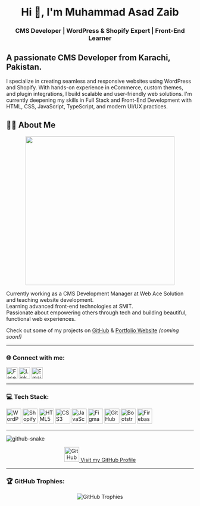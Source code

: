<h1 align="center">Hi 👋, I'm Muhammad Asad Zaib</h1>
<h3 align="center">CMS Developer | WordPress & Shopify Expert | Front-End Learner</h3>

**A passionate CMS Developer from Karachi, Pakistan.**
---------------------------------------------------------------------------------------------------
I specialize in creating seamless and responsive websites using WordPress and Shopify. With hands-on experience in eCommerce, custom themes, and plugin integrations, I build scalable and user-friendly web solutions. I'm currently deepening my skills in Full Stack and Front-End Development with HTML, CSS, JavaScript, TypeScript, and modern UI/UX practices.

## 👨‍💻 About Me

<p align="center">
 <img src="https://media.giphy.com/media/f3iwJFOVOwuy7K6FFw/giphy.gif" width="400px" />
</p>

Currently working as a CMS Development Manager at Web Ace Solution and teaching website development.  
Learning advanced front-end technologies at SMIT.  
Passionate about empowering others through tech and building beautiful, functional web experiences.

Check out some of my projects on [GitHub](https://github.com/masadzaib) & [Portfolio Website](#) *(coming soon!)*

---

### 🌐 Connect with me:
<p align="left">
<a href="https://www.facebook.com/muhammadasadzaib/" target="blank"><img align="center" src="https://img.icons8.com/fluency/48/facebook-new.png" alt="Facebook" height="30" width="30" /></a>
<a href="https://www.linkedin.com/in/muhammad-asadzaib-ba5a3728b/" target="blank"><img align="center" src="https://img.icons8.com/fluency/48/linkedin.png" alt="LinkedIn" height="30" width="30" /></a>
<a href="mailto:masadzaib.developer@gmail.com" target="blank"><img align="center" src="https://img.icons8.com/fluency/48/gmail-new.png" alt="Email" height="30" width="30" /></a>
</p>

---

### 💻 Tech Stack:
<p align="left">
<img src="https://img.icons8.com/color/48/wordpress.png" alt="WordPress" width="40" height="40"/>
<img src="https://img.icons8.com/color/48/shopify.png" alt="Shopify" width="40" height="40"/>
<img src="https://img.icons8.com/color/48/html-5.png" alt="HTML5" width="40" height="40"/>
<img src="https://img.icons8.com/color/48/css3.png" alt="CSS3" width="40" height="40"/>
<img src="https://img.icons8.com/color/48/javascript--v1.png" alt="JavaScript" width="40" height="40"/>
<img src="https://img.icons8.com/color/48/figma--v1.png" alt="Figma" width="40" height="40"/>
<img src="https://img.icons8.com/color/48/github.png" alt="GitHub" width="40" height="40"/>
<img src="https://img.icons8.com/color/48/bootstrap.png" alt="Bootstrap" width="40" height="40"/>
<img src="https://img.icons8.com/color/48/firebase.png" alt="Firebase" width="40" height="40"/>


---

<picture>
 <source media="(prefers-color-scheme: dark)" srcset="https://raw.githubusercontent.com/tobiasmeyhoefer/tobiasmeyhoefer/output/github-snake-dark.svg" />
 <source media="(prefers-color-scheme: light)" srcset="https://raw.githubusercontent.com/tobiasmeyhoefer/tobiasmeyhoefer/output/github-snake.svg" />
 <img alt="github-snake" src="https://raw.githubusercontent.com/tobiasmeyhoefer/tobiasmeyhoefer/output/github-snake.svg" />
</picture>

<p align="center">
 <a href="https://github.com/masadzaib" target="_blank">
 <img src="https://img.icons8.com/fluency/48/github.png" alt="GitHub Profile" height="40" width="40" />
 Visit my GitHub Profile
 </a>
</p>

---

### 🏆 GitHub Trophies:
<p align="center">
<img src="https://github-profile-trophy.vercel.app/?username=masadzaib&theme=radical" alt="GitHub Trophies" />
</p>
